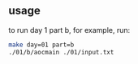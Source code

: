 ## usage

to run day 1 part b, for example, run:

```bash
make day=01 part=b
./01/b/aocmain ./01/input.txt
```
